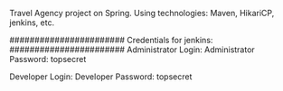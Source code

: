 Travel Agency project on Spring. Using technologies: Maven, HikariCP, jenkins, etc.

#######################
Credentials for jenkins:
#######################
Administrator
Login: Administrator
Password: topsecret

Developer
Login: Developer
Password: topsecret